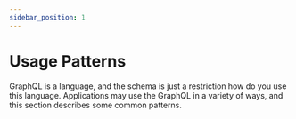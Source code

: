 ```yaml
---
sidebar_position: 1
---
```


# Usage Patterns

GraphQL is a language, and the schema is just a restriction how do you use
this language. Applications may use the GraphQL in a variety of ways, and this section
describes some common patterns.



